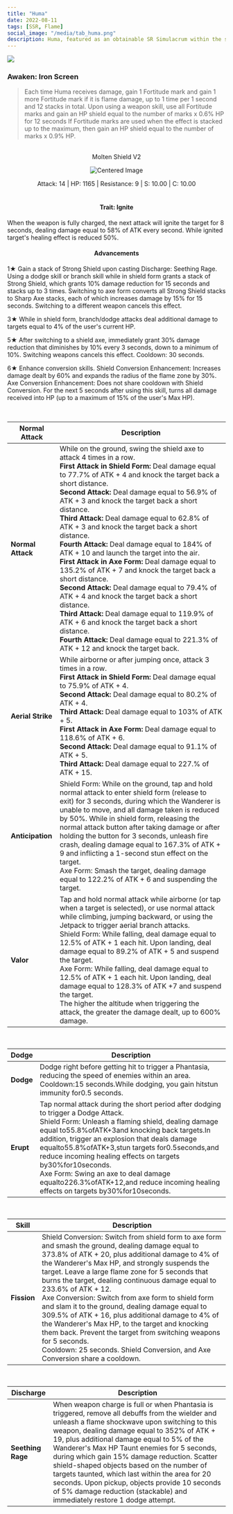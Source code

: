```yaml
---
title: "Huma"
date: 2022-08-11
tags: [SSR, Flame]
social_image: "/media/tab_huma.png"
description: Huma, featured as an obtainable SR Simulacrum within the simulacrum system, associated with the weapon Molten Shield V2.
---
```


![](https://i.postimg.cc/zXz0pFqp/Simulacrum-Huma-Awaken.webp)

### Awaken: Iron Screen

> Each time Huma receives damage, gain 1 Fortitude mark and gain 1 more Fortitude mark if it is flame damage, up to 1 time per 1 second and 12 stacks in total. Upon using a weapon skill, use all Fortitude marks and gain an HP shield equal to the number of marks x 0.6% HP for 12 seconds If Fortitude marks are used when the effect is stacked up to the maximum, then gain an HP shield equal to the number of marks x 0.9% HP.

<br />

<center>
Molten Shield V2
</center>

<p align="center">
<img src="https://i.postimg.cc/Y2J1VNNQ/Icon-Weapon-Molten-Shield-V2.webp" alt="Centered Image">
</p>

<center>
Attack: 14 | HP: 1165 | Resistance: 9 | S: 10.00 | C: 10.00
</center>

<br />

<h4 style="text-align: center;">Trait: Ignite</h4>

When the weapon is fully charged, the next attack will ignite the target for 8 seconds, dealing damage equal to 58% of ATK every second. While ignited target's healing effect is reduced 50%.

<h4 style="text-align: center;"> Advancements </h4>

1★ Gain a stack of Strong Shield upon casting Discharge: Seething Rage. Using a dodge skill or branch skill while in shield form grants a stack of Strong Shield, which grants 10% damage reduction for 15 seconds and stacks up to 3 times. Switching to axe form converts all Strong Shield stacks to Sharp Axe stacks, each of which increases damage by 15% for 15 seconds. Switching to a different weapon cancels this effect.

3★ While in shield form, branch/dodge attacks deal additional damage to targets equal to 4% of the user's current HP.

5★ After switching to a shield axe, immediately grant 30% damage reduction that diminishes by 10% every 3 seconds, down to a minimum of 10%. Switching weapons cancels this effect. Cooldown: 30 seconds.

6★ Enhance conversion skills. Shield Conversion Enhancement: Increases damage dealt by 60% and expands the radius of the flame zone by 30%. Axe Conversion Enhancement: Does not share cooldown with Shield Conversion. For the next 5 seconds after using this skill, turns all damage received into HP (up to a maximum of 15% of the user's Max HP).

<br />

| Normal Attack     | Description                                                                                                                                                                                                                                                                                                                                                                                                                                                                                                                                                                                                                                                                                                                                                                                                                                                                                                                                                     |
| ----------------- | --------------------------------------------------------------------------------------------------------------------------------------------------------------------------------------------------------------------------------------------------------------------------------------------------------------------------------------------------------------------------------------------------------------------------------------------------------------------------------------------------------------------------------------------------------------------------------------------------------------------------------------------------------------------------------------------------------------------------------------------------------------------------------------------------------------------------------------------------------------------------------------------------------------------------------------------------------------- |
| **Normal Attack** | While on the ground, swing the shield axe to attack 4 times in a row. <br /> **First Attack in Shield Form:** Deal damage equal to 77.7% of ATK + 4 and knock the target back a short distance. <br /> **Second Attack:** Deal damage equal to 56.9% of ATK + 3 and knock the target back a short distance. <br /> **Third Attack:** Deal damage equal to 62.8% of ATK + 3 and knock the target back a short distance. <br /> **Fourth Attack:** Deal damage equal to 184% of ATK + 10 and launch the target into the air. <br /> **First Attack in Axe Form:** Deal damage equal to 135.2% of ATK + 7 and knock the target back a short distance. <br /> **Second Attack:** Deal damage equal to 79.4% of ATK + 4 and knock the target back a short distance. <br /> **Third Attack:** Deal damage equal to 119.9% of ATK + 6 and knock the target back a short distance. <br /> **Fourth Attack:** Deal damage equal to 221.3% of ATK + 12 and knock the target back. |
| **Aerial Strike** | While airborne or after jumping once, attack 3 times in a row. <br /> **First Attack in Shield Form:** Deal damage equal to 75.9% of ATK + 4. <br /> **Second Attack:** Deal damage equal to 80.2% of ATK + 4. <br /> **Third Attack:** Deal damage equal to 103% of ATK + 5. <br /> **First Attack in Axe Form:** Deal damage equal to 118.6% of ATK + 6. <br /> **Second Attack:** Deal damage equal to 91.1% of ATK + 5. <br /> **Third Attack:** Deal damage equal to 227.% of ATK + 15.                                                                                                                                                                                                                                                                                                                                                                                                                                                                          |
| **Anticipation**  | Shield Form: While on the ground, tap and hold normal attack to enter shield form (release to exit) for 3 seconds, during which the Wanderer is unable to move, and all damage taken is reduced by 50%. While in shield form, releasing the normal attack button after taking damage or after holding the button for 3 seconds, unleash fire crash, dealing damage equal to 167.3% of ATK + 9 and inflicting a 1-second stun effect on the target.<br>Axe Form: Smash the target, dealing damage equal to 122.2% of ATK + 6 and suspending the target.                                                                                                                                                                                                                                                                                                                                                                                                          |
| **Valor**         | Tap and hold normal attack while airborne (or tap when a target is selected), or use normal attack while climbing, jumping backward, or using the Jetpack to trigger aerial branch attacks.<br>Shield Form: While falling, deal damage equal to 12.5% of ATK + 1 each hit. Upon landing, deal damage equal to 89.2% of ATK + 5 and suspend the target.<br>Axe Form: While falling, deal damage equal to 12.5% of ATK + 1 each hit. Upon landing, deal damage equal to 128.3% of ATK +7 and suspend the target.<br>The higher the altitude when triggering the attack, the greater the damage dealt, up to 600% damage.                                                                                                                                                                                                                                                                                                                                          |

<br />

| Dodge     | Description                                                                                                                                                                                                                                                                                                                                                                                                                                                                                     |
| --------- | ----------------------------------------------------------------------------------------------------------------------------------------------------------------------------------------------------------------------------------------------------------------------------------------------------------------------------------------------------------------------------------------------------------------------------------------------------------------------------------------------- |
| **Dodge** | Dodge right before getting hit to trigger a Phantasia, reducing the speed of enemies within an area. Cooldown:15 seconds.While dodging, you gain hitstun immunity for0.5 seconds.                                                                                                                                                                                                                                                                                                               |
| **Erupt** | Tap normal attack during the short period after dodging to trigger a Dodge Attack.<br>Shield Form: Unleash a flaming shield, dealing damage equal to55.8%ofATK+3and knocking back targets.In addition, trigger an explosion that deals damage equalto55.8%ofATK+3,stun targets for0.5seconds,and reduce incoming healing effects on targets by30%for10seconds.<br>Axe Form: Swing an axe to deal damage equalto226.3%ofATK+12,and reduce incoming healing effects on targets by30%for10seconds. |

<br />

| Skill       | Description                                                                                                                                                                                                                                                                                                                                                                                                                                                                                                                                                                                                                                                                                                 |
| ----------- | ----------------------------------------------------------------------------------------------------------------------------------------------------------------------------------------------------------------------------------------------------------------------------------------------------------------------------------------------------------------------------------------------------------------------------------------------------------------------------------------------------------------------------------------------------------------------------------------------------------------------------------------------------------------------------------------------------------- |
| **Fission** | Shield Conversion: Switch from shield form to axe form and smash the ground, dealing damage equal to 373.8% of ATK + 20, plus additional damage to 4% of the Wanderer's Max HP, and strongly suspends the target. Leave a large flame zone for 5 seconds that burns the target, dealing continuous damage equal to 233.6% of ATK + 12.<br>Axe Conversion: Switch from axe form to shield form and slam it to the ground, dealing damage equal to 309.5% of ATK + 16, plus additional damage to 4% of the Wanderer's Max HP, to the target and knocking them back. Prevent the target from switching weapons for 5 seconds.<br>Cooldown: 25 seconds. Shield Conversion, and Axe Conversion share a cooldown. |

<br />

| Discharge         | Description                                                                                                                                                                                                                                                                                                                                                                                                                                                                                                                                                                 |
| ----------------- | --------------------------------------------------------------------------------------------------------------------------------------------------------------------------------------------------------------------------------------------------------------------------------------------------------------------------------------------------------------------------------------------------------------------------------------------------------------------------------------------------------------------------------------------------------------------------- |
| **Seething Rage** | When weapon charge is full or when Phantasia is triggered, remove all debuffs from the wielder and unleash a flame shockwave upon switching to this weapon, dealing damage equal to 352% of ATK + 19, plus additional damage equal to 5% of the Wanderer's Max HP Taunt enemies for 5 seconds, during which gain 15% damage reduction. Scatter shield-shaped objects based on the number of targets taunted, which last within the area for 20 seconds. Upon pickup, objects provide 10 seconds of 5% damage reduction (stackable) and immediately restore 1 dodge attempt. |
